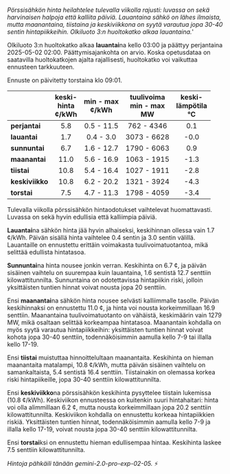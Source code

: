 *Pörssisähkön hinta heilahtelee tulevalla viikolla rajusti: luvassa on sekä harvinaisen halpoja että kalliita päiviä. Lauantaina sähkö on lähes ilmaista, mutta maanantaina, tiistaina ja keskiviikkona on syytä varautua jopa 30-40 sentin hintapiikkeihin. Olkiluoto 3:n huoltokatko alkaa lauantaina.*'


Olkiluoto 3:n huoltokatko alkaa **lauantai**na kello 03:00 ja päättyy perjantaina 2025-05-02 02:00. Päättymisajankohta on arvio. Koska opetusdataa on saatavilla huoltokatkojen ajalta rajallisesti, huoltokatko voi vaikuttaa ennusteen tarkkuuteen.

Ennuste on päivitetty torstaina klo 09:01.

|   | keski-<br>hinta<br>¢/kWh | min - max<br>¢/kWh | tuulivoima<br>min - max<br>MW | keski-<br>lämpötila<br>°C |
|:-------------|:----------------:|:----------------:|:-------------:|:-------------:|
| **perjantai**   | 5.8  | 0.5 - 11.5 | 762 - 4346    | 0.1  |
| **lauantai**   | 1.7  | 0.4 - 3.0  | 3073 - 6628   | -0.0 |
| **sunnuntai**  | 6.7  | 1.6 - 12.7 | 1790 - 6063   | 0.9  |
| **maanantai**  | 11.0 | 5.6 - 16.9 | 1063 - 1915   | -1.3 |
| **tiistai**    | 10.8 | 5.4 - 16.4 | 1027 - 1911   | -2.8 |
| **keskiviikko** | 10.8 | 6.2 - 20.2 | 1321 - 3924   | -4.3 |
| **torstai**   | 7.5  | 4.7 - 11.3 | 1798 - 4059   | -3.4 |

Tulevalla viikolla pörssisähkön hintaodotukset vaihtelevat huomattavasti. Luvassa on sekä hyvin edullisia että kalliimpia päiviä.

**Lauantai**na sähkön hinta jää hyvin alhaiseksi, keskihinnan ollessa vain 1.7 ¢/kWh. Päivän sisällä hinta vaihtelee 0.4 sentin ja 3.0 sentin välillä. Lauantaille on ennustettu erittäin voimakasta tuulivoimatuotantoa, mikä selittää edullista hintatasoa.

**Sunnuntai**na hinta nousee jonkin verran. Keskihinta on 6.7 ¢, ja päivän sisäinen vaihtelu on suurempaa kuin lauantaina, 1.6 sentistä 12.7 senttiin kilowattitunnilta. Sunnuntaina on odotettavissa hintapiikin riski, jolloin yksittäisten tuntien hinnat voivat nousta jopa 20 senttiin.

Ensi **maanantai**na sähkön hinta nousee selvästi kalliimmalle tasolle. Päivän keskihinnaksi on ennustettu 11.0 ¢, ja hinta voi nousta korkeimmillaan 16.9 senttiin. Maanantaina tuulivoimatuotanto on vähäistä, keskimäärin vain 1279 MW, mikä osaltaan selittää korkeampaa hintatasoa. Maanantain kohdalla on myös syytä varautua hintapiikkeihin: yksittäisten tuntien hinnat voivat kohota jopa 30-40 senttiin, todennäköisimmin aamulla kello 7-9 tai illalla kello 17-19.

Ensi **tiistai** muistuttaa hinnoittelultaan maanantaita. Keskihinta on hieman maanantaita matalampi, 10.8 ¢/kWh, mutta päivän sisäinen vaihtelu on samankaltaista, 5.4 sentistä 16.4 senttiin. Tiistainakin on olemassa korkea riski hintapiikeille, jopa 30-40 senttiin kilowattitunnilta.

Ensi **keskiviikko**na pörssisähkön keskihinta pysyttelee tiistain lukemissa (10.8 ¢/kWh). Keskiviikon ennusteessa on kuitenkin suuri hintahaitari: hinta voi olla alimmillaan 6.2 ¢, mutta nousta korkeimmillaan jopa 20.2 senttiin kilowattitunnilta. Keskiviikon kohdalla on ennustettu korkeaa hintapiikkien riskiä. Yksittäisten tuntien hinnat, todennäköisimmin aamulla kello 7-9 ja illalla kello 17-19, voivat nousta jopa 30-40 senttiin kilowattitunnilta.

Ensi **torstai**ksi on ennustettu hieman edullisempaa hintaa. Keskihinta laskee 7.5 senttiin kilowattitunnilta.

*Hintoja pähkäili tänään gemini-2.0-pro-exp-02-05.* ⚡

